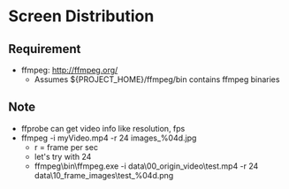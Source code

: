 # Screen Distribution

## Requirement

* ffmpeg: http://ffmpeg.org/
  * Assumes ${PROJECT_HOME}/ffmpeg/bin contains ffmpeg binaries

## Note

* ffprobe can get video info like resolution, fps 
* ffmpeg -i myVideo.mp4 -r 24 images_%04d.jpg
  * r = frame per sec
  * let's try with 24 
  * ffmpeg\bin\ffmpeg.exe -i data\00_origin_video\test.mp4 -r 24 data\10_frame_images\test_%04d.png
